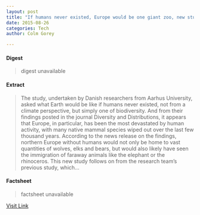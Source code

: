 ```yaml
---
layout: post
title: "If humans never existed, Europe would be one giant zoo, new study shows"
date: 2015-08-26
categories: Tech
author: Colm Gorey

---
```



#### Digest
>digest unavailable

#### Extract
>The study, undertaken by Danish researchers from Aarhus University, asked what Earth would be like if humans never existed, not from a climate perspective, but simply one of biodiversity. And from their findings posted in the journal Diversity and Distributions, it appears that Europe, in particular, has been the most devastated by human activity, with many native mammal species wiped out over the last few thousand years. According to the news release on the findings, northern Europe without humans would not only be home to vast quantities of wolves, elks and bears, but would also likely have seen the immigration of faraway animals like the elephant or the rhinoceros. This new study follows on from the research team’s previous study, which...

#### Factsheet
>factsheet unavailable

[Visit Link](https://www.siliconrepublic.com/earth-science/2015/08/24/if-humans-never-existed-europe)


